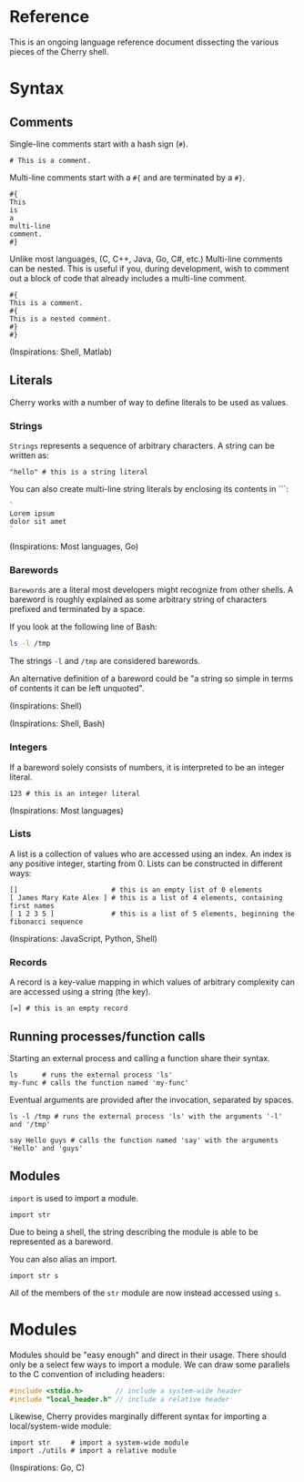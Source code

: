 # Reference

This is an ongoing language reference document dissecting the various pieces of the Cherry shell.

# Syntax

## Comments

Single-line comments start with a hash sign (`#`).

```
# This is a comment.
```

Multi-line comments start with a `#{` and are terminated by a `#}`.

```
#{
This
is
a
multi-line
comment.
#}
```

Unlike most languages, (C, C++, Java, Go, C#, etc.) Multi-line comments can be nested. This is useful if you, during development, wish to comment out a block of code that already includes a multi-line comment.

```
#{
This is a comment.
#{
This is a nested comment.
#}
#}
```

(Inspirations: Shell, Matlab)

## Literals

Cherry works with a number of way to define literals to be used as values.

### Strings

`Strings` represents a sequence of arbitrary characters. A string can be written as:

```
"hello" # this is a string literal
```

You can also create multi-line string literals by enclosing its contents in `\``:

```
`
Lorem ipsum
dolor sit amet
`
```

(Inspirations: Most languages, Go)

### Barewords

`Barewords` are a literal most developers might recognize from other shells. A bareword is roughly explained as some arbitrary string of characters prefixed and terminated by a space.

If you look at the following line of Bash:
```bash
ls -l /tmp
```
The strings `-l` and `/tmp` are considered barewords.

An alternative definition of a bareword could be "a string so simple in terms of contents it can be left unquoted".

(Inspirations: Shell)

(Inspirations: Shell, Bash)

### Integers

If a bareword solely consists of numbers, it is interpreted to be an integer literal.

```
123 # this is an integer literal
```

(Inspirations: Most languages)

### Lists

A list is a collection of values who are accessed using an index. An index is any positive integer, starting from 0.  Lists can be constructed in different ways:

```
[]                       # this is an empty list of 0 elements
[ James Mary Kate Alex ] # this is a list of 4 elements, containing first names
[ 1 2 3 5 ]              # this is a list of 5 elements, beginning the fibonacci sequence
```

(Inspirations: JavaScript, Python, Shell)

### Records

A record is a key-value mapping in which values of arbitrary complexity can are accessed using a string (the key).
```
[=] # this is an empty record
```

## Running processes/function calls

Starting an external process and calling a function share their syntax.

```
ls      # runs the external process 'ls'
my-func # calls the function named 'my-func'
```

Eventual arguments are provided after the invocation, separated by spaces.

```
ls -l /tmp # runs the external process 'ls' with the arguments '-l' and '/tmp'

say Hello guys # calls the function named 'say' with the arguments 'Hello' and 'guys'
```


## Modules

`import` is used to import a module.

```
import str
```

Due to being a shell, the string describing the module is able to be represented as a bareword.

You can also alias an import.

```
import str s
```

All of the members of the `str` module are now instead accessed using `s`.

# Modules

Modules should be "easy enough" and direct in their usage. There should only be a select few ways to import a module. We can draw some parallels to the C convention of including headers:

```c
#include <stdio.h>        // include a system-wide header
#include "local_header.h" // include a relative header
```

Likewise, Cherry provides marginally different syntax for importing a local/system-wide module:

```
import str     # import a system-wide module
import ./utils # import a relative module
```

(Inspirations: Go, C)
